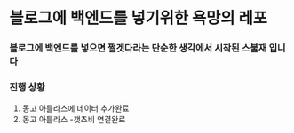 # 블로그에 백엔드를 넣기위한 욕망의 레포

### 블로그에 백엔드를 넣으면 쩔겟다라는 단순한 생각에서 시작된 스불재 입니다

### 진행 상황

1. 몽고 아틀라스에 데이터 추가완료
2. 몽고 아틀라스 -갯츠비 연결완료
